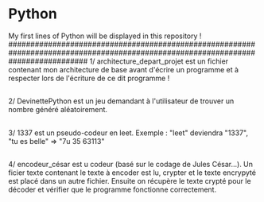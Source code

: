 # Python

My first lines of Python will be displayed in this repository !
##################################################################################################################################
1/ architecture_depart_projet est un fichier contenant mon architecture de base avant d'écrire un programme et à respecter lors de l'écriture de ce dit programme !
##
2/ DevinettePython est un jeu demandant à l'utilisateur de trouver un nombre généré aléatoirement. 
##
3/ 1337 est un pseudo-codeur en leet. Exemple : "leet" deviendra "1337", "tu es belle" => "7u 35 63113"
##
4/ encodeur_césar est u codeur (basé sur le codage de Jules César...). Un ficier texte contenant le texte à encoder est lu, crypter et le texte encrypyté est placé dans un autre fichier. Ensuite on récupère le texte crypté pour le décoder et vérifier que le programme fonctionne correctement.
